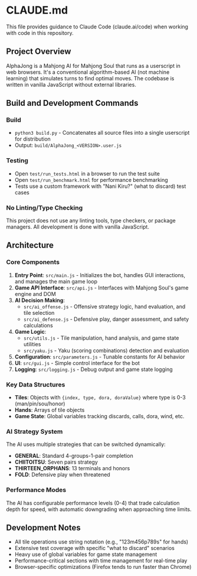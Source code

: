 # CLAUDE.md

This file provides guidance to Claude Code (claude.ai/code) when working with code in this repository.

## Project Overview

AlphaJong is a Mahjong AI for Mahjong Soul that runs as a userscript in web browsers. It's a conventional algorithm-based AI (not machine learning) that simulates turns to find optimal moves. The codebase is written in vanilla JavaScript without external libraries.

## Build and Development Commands

### Build
- `python3 build.py` - Concatenates all source files into a single userscript for distribution
- Output: `build/AlphaJong_<VERSION>.user.js`

### Testing
- Open `test/run_tests.html` in a browser to run the test suite
- Open `test/run_benchmark.html` for performance benchmarking
- Tests use a custom framework with "Nani Kiru?" (what to discard) test cases

### No Linting/Type Checking
This project does not use any linting tools, type checkers, or package managers. All development is done with vanilla JavaScript.

## Architecture

### Core Components

1. **Entry Point**: `src/main.js` - Initializes the bot, handles GUI interactions, and manages the main game loop
2. **Game API Interface**: `src/api.js` - Interfaces with Mahjong Soul's game engine and DOM
3. **AI Decision Making**:
   - `src/ai_offense.js` - Offensive strategy logic, hand evaluation, and tile selection
   - `src/ai_defense.js` - Defensive play, danger assessment, and safety calculations
4. **Game Logic**: 
   - `src/utils.js` - Tile manipulation, hand analysis, and game state utilities
   - `src/yaku.js` - Yaku (scoring combinations) detection and evaluation
5. **Configuration**: `src/parameters.js` - Tunable constants for AI behavior
6. **UI**: `src/gui.js` - Simple control interface for the bot
7. **Logging**: `src/logging.js` - Debug output and game state logging

### Key Data Structures

- **Tiles**: Objects with `{index, type, dora, doraValue}` where type is 0-3 (man/pin/sou/honor)
- **Hands**: Arrays of tile objects
- **Game State**: Global variables tracking discards, calls, dora, wind, etc.

### AI Strategy System

The AI uses multiple strategies that can be switched dynamically:
- **GENERAL**: Standard 4-groups-1-pair completion
- **CHIITOITSU**: Seven pairs strategy
- **THIRTEEN_ORPHANS**: 13 terminals and honors
- **FOLD**: Defensive play when threatened

### Performance Modes

The AI has configurable performance levels (0-4) that trade calculation depth for speed, with automatic downgrading when approaching time limits.

## Development Notes

- All tile operations use string notation (e.g., "123m456p789s" for hands)
- Extensive test coverage with specific "what to discard" scenarios
- Heavy use of global variables for game state management
- Performance-critical sections with time management for real-time play
- Browser-specific optimizations (Firefox tends to run faster than Chrome)